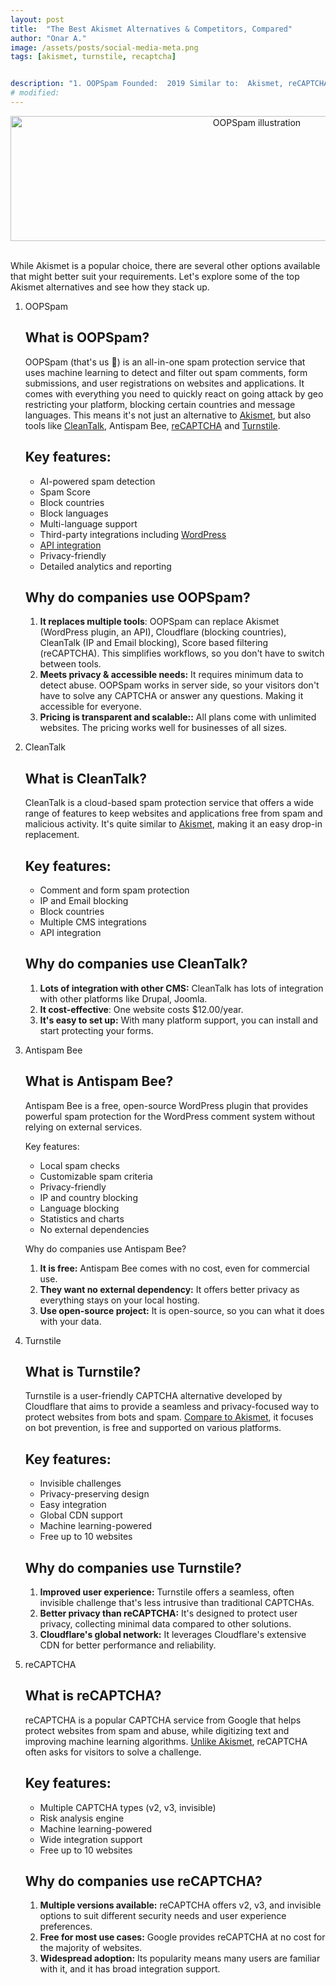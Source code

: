 ```yaml
---
layout: post
title:  "The Best Akismet Alternatives & Competitors, Compared"
author: "Onar A."
image: /assets/posts/social-media-meta.png
tags: [akismet, turnstile, recaptcha]


description: "1. OOPSpam Founded:  2019 Similar to:  Akismet, reCAPTCHA. CleanTalk Typical users:  Developers and security teams Typical customers:  Mid-size B2B/B2C companies…"
# modified: 
---
```

<center>
<img loading="lazy" width="772" style="height: 200px;object-fit: cover;" alt="OOPSpam illustration" src="/blog/assets/ways-to-stop-spam.png">
</center>
<br/>

While Akismet is a popular choice, there are several other options available that might better suit your requirements. Let's explore some of the top Akismet alternatives and see how they stack up.

1. OOPSpam

    ## What is OOPSpam?

    OOPSpam (that's us 👋) is an all-in-one spam protection service that uses machine learning to detect and filter out spam comments, form submissions, and user registrations on websites and applications. It comes with everything you need to quickly  react on going attack by geo restricting your platform, blocking certain countries and message languages. This means it's not just an alternative to [Akismet](https://www.oopspam.com/akismet-alternative#quick-comparison), but also tools like [CleanTalk](https://www.oopspam.com/cleantalk-alternative), Antispam Bee, [reCAPTCHA](https://www.oopspam.com/recaptcha-alternative) and [Turnstile](https://www.oopspam.com/turnstile-alternative).

    ## Key features:

    - AI-powered spam detection
    - Spam Score
    - Block countries
    - Block languages
    - Multi-language support
    - Third-party integrations including [WordPress](https://www.oopspam.com/wordpress)
    - [API integration](https://www.oopspam.com/docs/#introduction)
    - Privacy-friendly
    - Detailed analytics and reporting


    ## Why do companies use OOPSpam?

    1. **It replaces multiple tools**: OOPSpam can replace Akismet (WordPress plugin, an API), Cloudflare (blocking countries), CleanTalk (IP and Email blocking), Score based filtering (reCAPTCHA). This simplifies workflows, so you don't have to switch between tools.
    2. **Meets privacy & accessible needs:** It requires minimum data to detect abuse. OOPSpam works in server side, so your visitors don't have to solve any CAPTCHA or answer any questions. Making it accessible for everyone.
    3. **Pricing is transparent and scalable::** All plans come with unlimited websites. The pricing works well for businesses of all sizes.

2. CleanTalk

    ## What is CleanTalk?

    CleanTalk is a cloud-based spam protection service that offers a wide range of features to keep websites and applications free from spam and malicious activity. It's quite similar to [Akismet](https://www.oopspam.com/compare/akismet-vs-cleantalk), making it an easy drop-in replacement.

    ## Key features:

    - Comment and form spam protection
    - IP and Email blocking
    - Block countries
    - Multiple CMS integrations
    - API integration

    ## Why do companies use CleanTalk?

    1. **Lots of integration with other CMS:** CleanTalk has lots of integration with other platforms like Drupal, Joomla.
    2. **It cost-effective**: One website costs $12.00/year.
    3. **It's easy to set up:** With many platform support, you can install and start protecting your forms.

3. Antispam Bee

    ## What is Antispam Bee?
    
    Antispam Bee is a free, open-source WordPress plugin that provides powerful spam protection for the WordPress comment system without relying on external services.

    Key features:
    - Local spam checks
    - Customizable spam criteria
    - Privacy-friendly
    - IP and country blocking
    - Language blocking
    - Statistics and charts
    - No external dependencies

    Why do companies use Antispam Bee?
    1. **It is free:** Antispam Bee comes with no cost, even for commercial use.
    2. **They want no external dependency:** It offers better privacy as everything stays on your local hosting. 
    3. **Use open-source project:** It is open-source, so you can what it does with your data.

4. Turnstile

    ## What is Turnstile?

    Turnstile is a user-friendly CAPTCHA alternative developed by Cloudflare that aims to provide a seamless and privacy-focused way to protect websites from bots and spam. [Compare to Akismet](https://www.oopspam.com/compare/turnstile-vs-akismet), it focuses on bot prevention, is free and supported on various platforms.

    ## Key features:

    - Invisible challenges
    - Privacy-preserving design
    - Easy integration
    - Global CDN support
    - Machine learning-powered
    - Free up to 10 websites

    ## Why do companies use Turnstile?

    1. **Improved user experience:** Turnstile offers a seamless, often invisible challenge that's less intrusive than traditional CAPTCHAs.
    2. **Better privacy than reCAPTCHA:** It's designed to protect user privacy, collecting minimal data compared to other solutions.
    3. **Cloudflare's global network:** It leverages Cloudflare's extensive CDN for better performance and reliability.

5. reCAPTCHA

    ## What is reCAPTCHA?

    reCAPTCHA is a popular CAPTCHA service from Google that helps protect websites from spam and abuse, while digitizing text and improving machine learning algorithms. [Unlike Akismet](https://www.oopspam.com/compare/recaptcha-vs-akismet), reCAPTCHA often asks for visitors to solve a challenge.

    ## Key features:

    - Multiple CAPTCHA types (v2, v3, invisible)
    - Risk analysis engine
    - Machine learning-powered
    - Wide integration support
    - Free up to 10 websites

    ## Why do companies use reCAPTCHA?

    1. **Multiple versions available:** reCAPTCHA offers v2, v3, and invisible options to suit different security needs and user experience preferences.
    2. **Free for most use cases:** Google provides reCAPTCHA at no cost for the majority of websites.
    3. **Widespread adoption:** Its popularity means many users are familiar with it, and it has broad integration support.